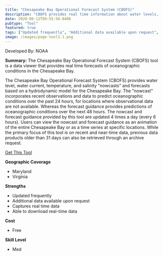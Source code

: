 ```yaml
---
title: "Chesapeake Bay Operational Forecast System (CBOFS)"
description: "CBOFS provides real time information about water levels, wind, water temperature, salinity, and currents."
date: 2020-06-12T09:55:58-0400
pubtype: "Tool"
featured: true
tags: ["Updated frequently", "Additional data available upon request", "Captures real time data", "Able to download real-time data"]
image: /images/page-tool3.1.png
---
```

Developed By: NOAA

**Summary:** The Chesapeake Bay Operational Forecast System (CBOFS) tool is a data viewer that provides real time forecasts of oceanographic conditions in the Chesapeake Bay. 

The Chesapeake Bay Operational Forecast System (CBOFS) provides water level, water current, temperature, and salinity "nowcasts" and forecasts based on a hydrodynamic model for the Chesapeake Bay. The "nowcast" incorporates recent observations and data to predict oceanographic conditions over the past 24 hours, for locations where observational data are not available. Whereas the forecast guidance provides predictions of oceanographic conditions over the next 48 hours. The nowcast and forecast guidance provided by this tool are updated 4 times a day (every 6 hours). Users can view the nowcast and forecast guidance as an animation of the entire Chesapeake Bay or as a time series at specific locations. While the primary focus of this tool is on recent and near-time data, previous data products older than 31 days can also be retrieved through an archive request.

<a href="https://tidesandcurrents.noaa.gov/ofs/cbofs/cbofs.html" target="_blank">Get This Tool</a>

__**Geographic Coverage**__
-  Maryland
-  Virginia

__**Strengths**__
-  Updated frequently
-  Additional data available upon request
-  Captures real time data
-  Able to download real-time data

__**Cost**__
- Free

__**Skill Level**__
- Med
